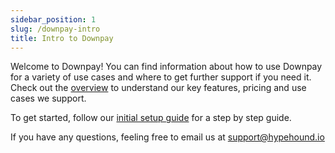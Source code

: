 ```yaml
---
sidebar_position: 1
slug: /downpay-intro
title: Intro to Downpay
---
```


Welcome to Downpay! You can find information about how to use Downpay for a variety of use cases and where to get further support if you need it. Check out the [overview](./1-overview.md) to understand our key features, pricing and use cases we support.

To get started, follow our [initial setup guide](./2-initial-setup.md) for a step by step guide.

If you have any questions, feeling free to email us at [support@hypehound.io]((mailto:support@hypehound.io))
